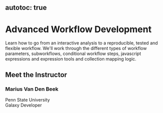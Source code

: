 autotoc: true
---

<slot name="/events/gcc2024/header" />
<div class="text-center">

# Advanced Workflow Development

</div>

Learn how to go from an interactive analysis to a reproducible, tested and flexible workflow. We'll work through the different types of workflow parameters, subworkflows, conditional workflow steps, javascript expressions and expression tools and collection mapping logic. 

## Meet the Instructor

### Marius Van Den Beek
Penn State University <br>
Galaxy Developer